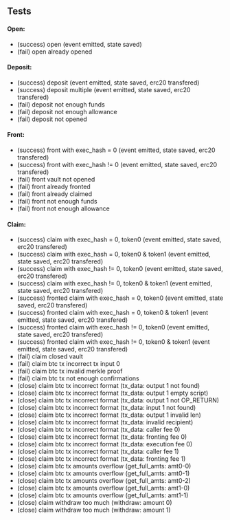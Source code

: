 
## Tests

#### Open:

- (success) open (event emitted, state saved)
- (fail) open already opened

#### Deposit:

- (success) deposit (event emitted, state saved, erc20 transfered)
- (success) deposit multiple (event emitted, state saved, erc20 transfered)
- (fail) deposit not enough funds
- (fail) deposit not enough allowance
- (fail) deposit not opened

#### Front:

- (success) front with exec_hash = 0 (event emitted, state saved, erc20 transfered)
- (success) front with exec_hash != 0 (event emitted, state saved, erc20 transfered)
- (fail) front vault not opened
- (fail) front already fronted
- (fail) front already claimed
- (fail) front not enough funds
- (fail) front not enough allowance

#### Claim:

- (success) claim with exec_hash = 0, token0 (event emitted, state saved, erc20 transfered)
- (success) claim with exec_hash = 0, token0 & token1 (event emitted, state saved, erc20 transfered)
- (success) claim with exec_hash != 0, token0 (event emitted, state saved, erc20 transfered)
- (success) claim with exec_hash != 0, token0 & token1 (event emitted, state saved, erc20 transfered)
- (success) fronted claim with exec_hash = 0, token0 (event emitted, state saved, erc20 transfered)
- (success) fronted claim with exec_hash = 0, token0 & token1 (event emitted, state saved, erc20 transfered)
- (success) fronted claim with exec_hash != 0, token0 (event emitted, state saved, erc20 transfered)
- (success) fronted claim with exec_hash != 0, token0 & token1 (event emitted, state saved, erc20 transfered)
- (fail) claim closed vault
- (fail) claim btc tx incorrect tx input 0
- (fail) claim btc tx invalid merkle proof
- (fail) claim btc tx not enough confirmations
- (close) claim btc tx incorrect format (tx_data: output 1 not found)
- (close) claim btc tx incorrect format (tx_data: output 1 empty script)
- (close) claim btc tx incorrect format (tx_data: output 1 not OP_RETURN)
- (close) claim btc tx incorrect format (tx_data: input 1 not found)
- (close) claim btc tx incorrect format (tx_data: output 1 invalid len)
- (close) claim btc tx incorrect format (tx_data: invalid recipient)
- (close) claim btc tx incorrect format (tx_data: caller fee 0)
- (close) claim btc tx incorrect format (tx_data: fronting fee 0)
- (close) claim btc tx incorrect format (tx_data: execution fee 0)
- (close) claim btc tx incorrect format (tx_data: caller fee 1)
- (close) claim btc tx incorrect format (tx_data: fronting fee 1)
- (close) claim btc tx amounts overflow (get_full_amts: amt0-0)
- (close) claim btc tx amounts overflow (get_full_amts: amt0-1)
- (close) claim btc tx amounts overflow (get_full_amts: amt0-2)
- (close) claim btc tx amounts overflow (get_full_amts: amt1-0)
- (close) claim btc tx amounts overflow (get_full_amts: amt1-1)
- (close) claim withdraw too much (withdraw: amount 0)
- (close) claim withdraw too much (withdraw: amount 1)

